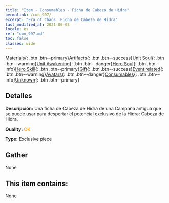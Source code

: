 ```yaml
---
title: "Item - Consumables - Ficha de Cabeza de Hidra"
permalink: /con_997/
excerpt: "Era of Chaos  Ficha de Cabeza de Hidra"
last_modified_at: 2021-06-03
locale: es
ref: "con_997.md"
toc: false
classes: wide
---
```

 [Materials](/ItemsES/){: .btn .btn--primary}[Artifacts](/ItemsES/Artifacts/){: .btn .btn--success}[Unit Soul](/ItemsES/UnitSoul/){: .btn .btn--warning}[Unit Awakening](/ItemsES/UnitAwakening/){: .btn .btn--danger}[Hero Soul](/ItemsES/HeroSoul/){: .btn .btn--info}[Hero Skill](/ItemsES/HeroSkill/){: .btn .btn--primary}[Gift](/ItemsES/Gift/){: .btn .btn--success}[Event related](/ItemsES/Events/){: .btn .btn--warning}[Avatars](/ItemsES/Avatars/){: .btn .btn--danger}[Consumables](/ItemsES/Consumables/){: .btn .btn--info}[Unknown](/ItemsES/Unknown/){: .btn .btn--primary}

## Detalles
 **Descripción:** Una ficha de Cabeza de Hidra de una Campaña antigua que se puede usar para despertar el potencial exclusivo de la Hidra: Cabeza de Hidra.

 **Quality:** <span style="color: #FF8C00">OK</span>

 **Type:** Exclusive piece

## Gather

  None

## This item contains:

  None


